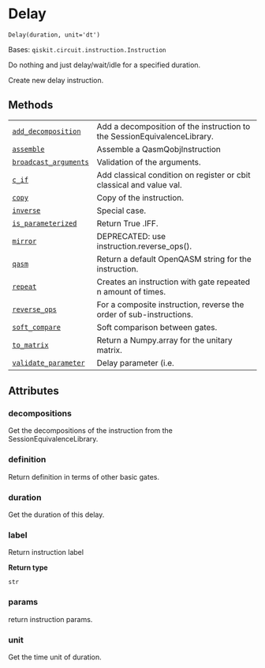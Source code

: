 # Delay



`Delay(duration, unit='dt')`

Bases: `qiskit.circuit.instruction.Instruction`

Do nothing and just delay/wait/idle for a specified duration.

Create new delay instruction.

## Methods

|                                                                                                                                                       |                                                                          |
| ----------------------------------------------------------------------------------------------------------------------------------------------------- | ------------------------------------------------------------------------ |
| [`add_decomposition`](qiskit.circuit.Delay.add_decomposition#qiskit.circuit.Delay.add_decomposition "qiskit.circuit.Delay.add_decomposition")         | Add a decomposition of the instruction to the SessionEquivalenceLibrary. |
| [`assemble`](qiskit.circuit.Delay.assemble#qiskit.circuit.Delay.assemble "qiskit.circuit.Delay.assemble")                                             | Assemble a QasmQobjInstruction                                           |
| [`broadcast_arguments`](qiskit.circuit.Delay.broadcast_arguments#qiskit.circuit.Delay.broadcast_arguments "qiskit.circuit.Delay.broadcast_arguments") | Validation of the arguments.                                             |
| [`c_if`](qiskit.circuit.Delay.c_if#qiskit.circuit.Delay.c_if "qiskit.circuit.Delay.c_if")                                                             | Add classical condition on register or cbit classical and value val.     |
| [`copy`](qiskit.circuit.Delay.copy#qiskit.circuit.Delay.copy "qiskit.circuit.Delay.copy")                                                             | Copy of the instruction.                                                 |
| [`inverse`](qiskit.circuit.Delay.inverse#qiskit.circuit.Delay.inverse "qiskit.circuit.Delay.inverse")                                                 | Special case.                                                            |
| [`is_parameterized`](qiskit.circuit.Delay.is_parameterized#qiskit.circuit.Delay.is_parameterized "qiskit.circuit.Delay.is_parameterized")             | Return True .IFF.                                                        |
| [`mirror`](qiskit.circuit.Delay.mirror#qiskit.circuit.Delay.mirror "qiskit.circuit.Delay.mirror")                                                     | DEPRECATED: use instruction.reverse\_ops().                              |
| [`qasm`](qiskit.circuit.Delay.qasm#qiskit.circuit.Delay.qasm "qiskit.circuit.Delay.qasm")                                                             | Return a default OpenQASM string for the instruction.                    |
| [`repeat`](qiskit.circuit.Delay.repeat#qiskit.circuit.Delay.repeat "qiskit.circuit.Delay.repeat")                                                     | Creates an instruction with gate repeated n amount of times.             |
| [`reverse_ops`](qiskit.circuit.Delay.reverse_ops#qiskit.circuit.Delay.reverse_ops "qiskit.circuit.Delay.reverse_ops")                                 | For a composite instruction, reverse the order of sub-instructions.      |
| [`soft_compare`](qiskit.circuit.Delay.soft_compare#qiskit.circuit.Delay.soft_compare "qiskit.circuit.Delay.soft_compare")                             | Soft comparison between gates.                                           |
| [`to_matrix`](qiskit.circuit.Delay.to_matrix#qiskit.circuit.Delay.to_matrix "qiskit.circuit.Delay.to_matrix")                                         | Return a Numpy.array for the unitary matrix.                             |
| [`validate_parameter`](qiskit.circuit.Delay.validate_parameter#qiskit.circuit.Delay.validate_parameter "qiskit.circuit.Delay.validate_parameter")     | Delay parameter (i.e.                                                    |

## Attributes



### decompositions

Get the decompositions of the instruction from the SessionEquivalenceLibrary.



### definition

Return definition in terms of other basic gates.



### duration

Get the duration of this delay.



### label

Return instruction label

**Return type**

`str`



### params

return instruction params.



### unit

Get the time unit of duration.
